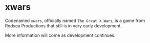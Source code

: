 # xwars
Codenamed `xwars`, officially named `The Great X Wars`, is a game from Redsea Productions that still is in very early development.

More information will come as development continues.
